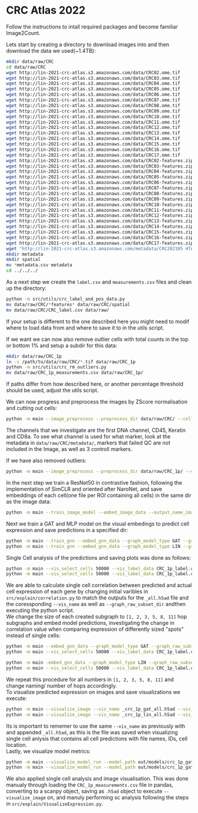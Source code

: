 # CRC Atlas 2022

Follow the instructions to intall required packages and become familiar Image2Count.  

Lets start by creating a directory to download images into and then download the data we used(~1.4TB):
```sh
mkdir data/raw/CRC
cd data/raw/CRC
wget http://lin-2021-crc-atlas.s3.amazonaws.com/data/CRC02.ome.tif
wget http://lin-2021-crc-atlas.s3.amazonaws.com/data/CRC03.ome.tif
wget http://lin-2021-crc-atlas.s3.amazonaws.com/data/CRC04.ome.tif
wget http://lin-2021-crc-atlas.s3.amazonaws.com/data/CRC05.ome.tif
wget http://lin-2021-crc-atlas.s3.amazonaws.com/data/CRC06.ome.tif
wget http://lin-2021-crc-atlas.s3.amazonaws.com/data/CRC07.ome.tif
wget http://lin-2021-crc-atlas.s3.amazonaws.com/data/CRC08.ome.tif
wget http://lin-2021-crc-atlas.s3.amazonaws.com/data/CRC09.ome.tif
wget http://lin-2021-crc-atlas.s3.amazonaws.com/data/CRC10.ome.tif
wget http://lin-2021-crc-atlas.s3.amazonaws.com/data/CRC11.ome.tif
wget http://lin-2021-crc-atlas.s3.amazonaws.com/data/CRC12.ome.tif
wget http://lin-2021-crc-atlas.s3.amazonaws.com/data/CRC13.ome.tif
wget http://lin-2021-crc-atlas.s3.amazonaws.com/data/CRC14.ome.tif
wget http://lin-2021-crc-atlas.s3.amazonaws.com/data/CRC15.ome.tif
wget http://lin-2021-crc-atlas.s3.amazonaws.com/data/CRC16.ome.tif
wget http://lin-2021-crc-atlas.s3.amazonaws.com/data/CRC17.ome.tif
wget http://lin-2021-crc-atlas.s3.amazonaws.com/data/CRC02-features.zip
wget http://lin-2021-crc-atlas.s3.amazonaws.com/data/CRC03-features.zip
wget http://lin-2021-crc-atlas.s3.amazonaws.com/data/CRC04-features.zip
wget http://lin-2021-crc-atlas.s3.amazonaws.com/data/CRC05-features.zip
wget http://lin-2021-crc-atlas.s3.amazonaws.com/data/CRC06-features.zip
wget http://lin-2021-crc-atlas.s3.amazonaws.com/data/CRC07-features.zip
wget http://lin-2021-crc-atlas.s3.amazonaws.com/data/CRC08-features.zip
wget http://lin-2021-crc-atlas.s3.amazonaws.com/data/CRC09-features.zip
wget http://lin-2021-crc-atlas.s3.amazonaws.com/data/CRC10-features.zip
wget http://lin-2021-crc-atlas.s3.amazonaws.com/data/CRC11-features.zip
wget http://lin-2021-crc-atlas.s3.amazonaws.com/data/CRC12-features.zip
wget http://lin-2021-crc-atlas.s3.amazonaws.com/data/CRC13-features.zip
wget http://lin-2021-crc-atlas.s3.amazonaws.com/data/CRC14-features.zip
wget http://lin-2021-crc-atlas.s3.amazonaws.com/data/CRC15-features.zip
wget http://lin-2021-crc-atlas.s3.amazonaws.com/data/CRC16-features.zip
wget http://lin-2021-crc-atlas.s3.amazonaws.com/data/CRC17-features.zip
wget "http://lin-2021-crc-atlas.s3.amazonaws.com/metadata/CRC202105 HTAN channel metadata.csv"
mkdir metadata
mkdir spatial
mv *metadata.csv metadata
cd ../../../
```

As a next step we create the `label.csv` and `measurements.csv` files and clean up the directory:
```sh
python -m src/utils/crc_label_and_pos_data.py
mv data/raw/CRC/*features* data/raw/CRC/spatial
mv data/raw/CRC/CRC_label.csv data/raw/
```
If your setup is different to the one described here you might need to modif where to load data from and where to save it to in the utils script.  


If we want we can now also remove outlier cells with total counts in the top or bottom 1% and setup a subdir for this data:
```sh
mkdir data/raw/CRC_1p
ln -s /path/to/data/raw/CRC/*.tif data/raw/CRC_1p
python -m src/utils/crc_rm_outliers.py
mv data/raw/CRC_1p_measurements.csv data/raw/CRC_1p/
```
If paths differ from how described here, or another percentage threshold should be used, adjust the utils script.  

We can now progress and preprocess the images by ZScore normalisation and cutting out cells:
```sh
python -m main --image_preprocess --preprocess_dir data/raw/CRC/ --cell_cutout 34 --preprocess_workers 26 --preprocess_channels 0,10,14,19
```
The channels that we investigate are the first DNA channel, CD45, Keratin and CD8a. To see what channel is used for what marker, look at the metadata in `data/raw/CRC/metadata/`, markers that failed QC are not included in the Image, as well as 3 controll markers.  

If we have also removed outliers:  

```sh
python -m main --image_preprocess --preprocess_dir data/raw/CRC_1p/ --cell_cutout 34 --preprocess_workers 26 --preprocess_channels 0,10,14,19 --preprocess_mean_std_dir 'data/raw/CRC/'
```

In the next step we train a ResNet50 in contrastive fashion, following the implementation of SimCLR and oriented after NaroNet, and save embeddings of each cell(one file per ROI containing all cells) in the same dir as the image data:

```sh
python -m main --train_image_model --embed_image_data --output_name_image out/models/CRC_image_contrast_50_256_32.pt --embedding_size_image 256 --contrast_size_image 32 --crop_factor 0.2 --resnet_model '50'  --num_workers_image 14 --lr_image 0.002 --epochs_image 100 --warmup_epochs_image 10 --batch_size_image 1024 --image_dir data/raw/CRC_1p
```

Next we train a GAT and MLP model on the visual embedings to predict cell expression and save predictions in a specified dir:

```sh
python -m main --train_gnn --embed_gnn_data --graph_model_type GAT --graph_raw_subset_dir CRC_1p  --train_ratio_graph 0.6 --val_ratio_graph 0.2 --batch_size_graph 64 --epochs_graph 3000 --num_workers_graph 8 --num_node_features 256 --num_embed_features 128 --lr_graph 0.001 --layers_graph 3 --output_name_graph out/models/CRC_1p_gat.pt --output_graph_embed out/CRC_1p_gat/  --graph_label_data CRC_1p_label.csv --early_stopping_graph 50 --heads_graph 16 --node_dropout 0.0 --edge_dropout 0.3 --subgraphs_per_graph 49 --num_hops 11 --seed 44  
python -m main --train_gnn --embed_gnn_data --graph_model_type LIN --graph_raw_subset_dir CRC_1p  --train_ratio_graph 0.6 --val_ratio_graph 0.2 --batch_size_graph 64 --epochs_graph 3000 --num_workers_graph 8 --num_node_features 256 --num_embed_features 128 --lr_graph 0.001 --layers_graph 6 --output_name_graph out/models/CRC_1p_lin.pt --output_graph_embed out/CRC_1p_lin/  --graph_label_data CRC_1p_label.csv --early_stopping_graph 50 --node_dropout 0.0 --subgraphs_per_graph 49 --num_hops 11 --seed 44
```

Single Cell analysis of the predictions and saving plots was done as follows:

```sh
python -m main --vis_select_cells 50000 --vis_label_data CRC_1p_label.csv --processed_subset_dir CRC_1p --figure_dir figures/CRC_1p_gat/ --embed_dir out/CRC_1p_gat/ --vis_name _CRC_1p_gat --visualize_expression  
python -m main --vis_select_cells 50000 --vis_label_data CRC_1p_label.csv --processed_subset_dir CRC_1p --figure_dir figures/CRC_1p_lin/ --embed_dir out/CRC_1p_lin/ --vis_name _CRC_1p_lin --visualize_expression
```

We are able to calculate single cell correlation between predicted and actual cell expression of each gene by changing initial varibles in `src/explain/correlation.py` to match the outputs for the `_all.h5ad` file and the coressponding `--vis_name` as well as `--graph_raw_subset_dir` andthen executing the python script.  
We change the size of each created subgraph to `[1, 2, 3, 5, 8, 11]` hop subgraphs and embed model predictions, investigating the change in correlation value when comparing expression of differently sized "spots" instead of single cells:

```sh
python -m main --embed_gnn_data --graph_model_type GAT --graph_raw_subset_dir CRC_1p --batch_size_graph 64 --num_workers_graph 8 --num_node_features 256 --num_embed_features 128 --lr_graph 0.001 --layers_graph 3 --output_name_graph out/models/CRC_1p_gat.pt --output_graph_embed out/CRC_1p_gat_900_1/  --graph_label_data CRC_1p_label.csv --heads_graph 16 --subgraphs_per_graph 900 --num_hops 1 --seed 44
python -m main --vis_select_cells 50000 --vis_label_data CRC_1p_label.csv --processed_subset_dir CRC_1p --figure_dir figures/CRC_1p_gat/900_1/ --embed_dir out/CRC_1p_gat_900_1/ --vis_name _CRC_1p_gat_900_1 --visualize_expression 

python -m main -embed_gnn_data --graph_model_type LIN --graph_raw_subset_dir CRC_1p --batch_size_graph 64 --num_workers_graph 8 --num_node_features 256 --num_embed_features 128 --lr_graph 0.001 --layers_graph 6 --output_name_graph out/models/CRC_1p_lin.pt --output_graph_embed out/CRC_1p_lin_8001/  --graph_label_data CRC_1p_label.csv --subgraphs_per_graph 900 --num_hops 1 --seed 44
python -m main --vis_select_cells 50000 --vis_label_data CRC_1p_label.csv --processed_subset_dir CRC_1p --figure_dir figures/CRC_1p_lin/900_1/ --embed_dir out/CRC_1p_lin_900_1/ --vis_name _CRC_1p_lin_900_1 --visualize_expression
```
We repeat this procedure for all numbers in `[1, 2, 3, 5, 8, 11]` and change naming/ number of hops accordingly.  
To visualize predicted expression on images and save visualizations we execute:

```sh
python -m main --visualize_image --vis_name _crc_1p_gat_all.h5ad --vis_img_raw_subset_dir CRC_1p --vis_channel 0 --name_tiff CRC03.ome.tif --figure_img_dir figures/crc_1p_gat/crc03/ --vis_protein Hoechst1,CD3,Ki67,CD4,CD20,CD163,Ecadherin,LaminABC,PCNA,NaKATPase,Keratin,CD45,CD68,FOXP3,Vimentin,Desmin,Ki67_570,CD45RO,aSMA,PD1,CD8a,PDL1,CDX2,CD31,Collagen --vis_img_xcoords 22201 25893 --vis_img_ycoords 14729 18421 --vis_all_channels
python -m main --visualize_image --vis_name _crc_1p_lin_all.h5ad --vis_img_raw_subset_dir CRC_1p --vis_channel 0 --name_tiff CRC03.ome.tif --figure_img_dir figures/crc_1p_lin/crc03/ --vis_protein Hoechst1,CD3,Ki67,CD4,CD20,CD163,Ecadherin,LaminABC,PCNA,NaKATPase,Keratin,CD45,CD68,FOXP3,Vimentin,Desmin,Ki67_570,CD45RO,aSMA,PD1,CD8a,PDL1,CDX2,CD31,Collagen --vis_img_xcoords 22201 25893 --vis_img_ycoords 14729 18421 --vis_all_channels
```

Its is important to rememer to use the same `--vis_name` as previously with and appended `_all.h5ad`, as this is the file was saved when visualizing single cell anlysis that contains all cell predictions with file names, IDs, cell location.  
Lastly, we visualize model metrics:

```sh
python -m main --visualize_model_run --model_path out/models/crc_1p_gat.pt --output_model_name crc_1p_gat --figure_model_dir figures/crc_1p_gat
python -m main --visualize_model_run --model_path out/models/crc_1p_gat.pt --output_model_name crc_1p_gat --figure_model_dir figures/crc_1p_gat
```

We also applied single cell analysis and image visualisation. This was done manualy through loading the `CRC_1p_measurements.csv` file in pandas, converting to a scanpy object, saving as `.h5ad` object to execute `--visualize_image` on, and manuly performing sc analysis following the steps in `src/explain/VisualizeExpression.py`.

